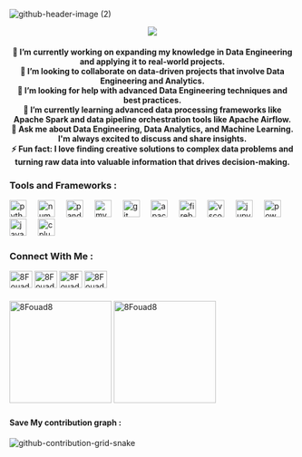 ![github-header-image (2)]([https://github.com/8Fouad8/8Fouad8/assets/47024065/cb238683-6e53-4ffb-8551-79dca09ca833](https://github.com/8Fouad8/8Fouad8/issues/1#issue-2080469300))

<p align="center"> <img src="https://komarev.com/ghpvc/?username=8Fouad8&label=Profile%20views&color=0e75b6&style=plastic" /> </p>
<h4 align="center">🔭 I’m currently working on expanding my knowledge in Data Engineering and applying it to real-world projects.<br>👯 I’m looking to collaborate on data-driven projects that involve Data Engineering and Analytics.<br>🤝 I’m looking for help with advanced Data Engineering techniques and best practices.<br>🌱 I’m currently learning advanced data processing frameworks like Apache Spark and data pipeline orchestration tools like Apache Airflow.<br>💬 Ask me about Data Engineering, Data Analytics, and Machine Learning. I'm always excited to discuss and share insights.<br>⚡ Fun fact: I love finding creative solutions to complex data problems and turning raw data into valuable information that drives decision-making.</h4>


<h3 align="left">Tools and Frameworks : </h3>


<div align="left">
  <img src="https://skillicons.dev/icons?i=py" height="30" alt="python logo"  />
  <img width="12" />
  <img src="https://cdn.simpleicons.org/numpy/013243" height="30" alt="numpy logo"  />
  <img width="12" />
  <img src="https://cdn.simpleicons.org/pandas/150458" height="30" alt="pandas logo"  />
  <img width="12" />
  <img src="https://cdn.simpleicons.org/mysql/4479A1" height="30" alt="mysql logo"  />
  <img width="12" />
  <img src="https://cdn.simpleicons.org/git/F05032" height="30" alt="git logo"  />
  <img width="12" />
  <img src="https://skillicons.dev/icons?i=kafka" height="30" alt="apachekafka logo"  />
  <img width="12" />
  <img src="https://skillicons.dev/icons?i=firebase" height="30" alt="firebase logo"  />
  <img width="12" />
  <img src="https://skillicons.dev/icons?i=vscode" height="30" alt="vscode logo"  />
  <img width="12" />
  <img src="https://cdn.simpleicons.org/jupyter/F37626" height="30" alt="jupyter logo"  />
  <img width="12" />
  <img src="https://skillicons.dev/icons?i=powershell" height="30" alt="powershell logo"  />
  <img width="12" />
  <img src="https://skillicons.dev/icons?i=java" height="30" alt="java logo"  />
  <img width="12" />
  <img src="https://skillicons.dev/icons?i=cpp" height="30" alt="cplusplus logo"  />
</div>



<h3 align="left">Connect With Me : </h3>
<p align="left">
<a href="https://www.linkedin.com/in/zyadmohamed007/" target="blank"><img align="center" src="https://raw.githubusercontent.com/rahuldkjain/github-profile-readme-generator/master/src/images/icons/Social/linked-in-alt.svg" alt="8Fouad8" height="30" width="40" /></a>
<a href="https://www.kaggle.com/zizoomohamed" target="blank"><img align="center" src="https://raw.githubusercontent.com/rahuldkjain/github-profile-readme-generator/master/src/images/icons/Social/kaggle.svg" alt="8Fouad8" height="30" width="40" /></a>
  <a href="https://codeforces.com/profile/zyadmo007" target="blank"><img align="center" src="https://raw.githubusercontent.com/rahuldkjain/github-profile-readme-generator/master/src/images/icons/Social/codeforces.svg" alt="8Fouad8" height="30" width="40" /></a>
<a href="https://www.hackerrank.com/Zyad_mohamed" target="blank"><img align="center" src="https://raw.githubusercontent.com/rahuldkjain/github-profile-readme-generator/master/src/images/icons/Social/hackerrank.svg" alt="8Fouad8" height="30" width="40" /></a>
</p>

###
 <p><img height="180" src="https://github-readme-stats.vercel.app/api/top-langs?username=8Fouad8&show_icons=true&theme=dark&locale=en&layout=compact" alt="8Fouad8" /> <img height="180" src="https://github-readme-stats.vercel.app/api?username=8Fouad8&show_icons=true&theme=dark&locale=en" alt="8Fouad8" /></p>

###
#### Save My contribution graph :
![github-contribution-grid-snake](https://github.com/8Fouad8/8Fouad8/blob/output/github-contribution-grid-snake-dark.svg)

<br clear="both">
